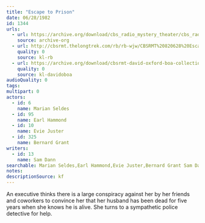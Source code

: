 ```yaml
---
title: "Escape to Prison"
date: 06/28/1982
id: 1344
urls: 
  - url: https://archive.org/download/cbs_radio_mystery_theater/cbs_radio_mystery_theater-1301-1350.zip/cbs_radio_mystery_theater-1301-1350%2Fcbsrmt_1344_escape_to_prison.mp3
    source: archive-org
  - url: http://cbsrmt.thelongtrek.com/rb/rb-wjw/CBSRMT%20820628%20Escape%20to%20Prison_wjw%20intro%20missing.mp3
    quality: 0
    source: kl-rb
  - url: https://archive.org/download/cbsrmt-david-oxford-boa-collection/CBSRMT-820628-1344-Escape-to-Prison-(128-48)_WBBM-JE-{BoA}.mp3
    quality: 0
    source: kl-davidoboa
audioQuality: 0
tags: 
multipart: 0
actors:  
  - id: 6
    name: Marian Seldes  
  - id: 95
    name: Earl Hammond  
  - id: 10
    name: Evie Juster  
  - id: 325
    name: Bernard Grant
writers:  
  - id: 13
    name: Sam Dann
searchable: Marian Seldes,Earl Hammond,Evie Juster,Bernard Grant Sam Dann
notes: 
descriptionSource: kf
---
```

An executive thinks there is a large conspiracy against her by her friends and coworkers to convince her that her husband has been dead for five years when she knows he is alive. She turns to a sympathetic police detective for help.